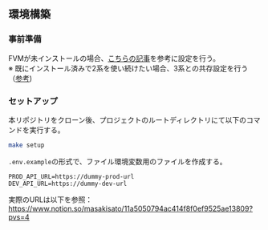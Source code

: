 ## 環境構築

### 事前準備
FVMが未インストールの場合、[こちらの記事](https://zenn.dev/altiveinc/articles/flutter-version-management)を参考に設定を行う。  
※ 既にインストール済みで2系を使い続けたい場合、3系との共存設定を行う（[参考](https://zenn.dev/altiveinc/articles/flutter-version-management-3#v2%E3%81%A8v3%E3%81%AE%E5%85%B1%E5%AD%98))

### セットアップ
本リポジトリをクローン後、プロジェクトのルートディレクトリにて以下のコマンドを実行する。
```bash
make setup
```

`.env.example`の形式で、ファイル環境変数用のファイルを作成する。  
```.env.example
PROD_API_URL=https://dummy-prod-url
DEV_API_URL=https://dummy-dev-url
```
実際のURLは以下を参照：
https://www.notion.so/masakisato/11a5050794ac414f8f0ef9525ae13809?pvs=4
